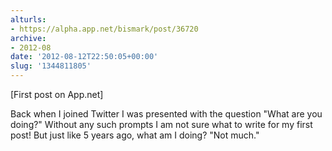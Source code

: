 ```yaml
---
alturls:
- https://alpha.app.net/bismark/post/36720
archive:
- 2012-08
date: '2012-08-12T22:50:05+00:00'
slug: '1344811805'
---
```


[First post on App.net]

Back when I joined Twitter I was presented with the question "What are you
doing?" Without any such prompts I am not sure what to write for my first
post! But just like 5 years ago, what am I doing? "Not much."
